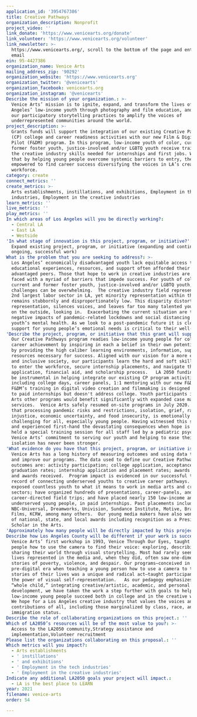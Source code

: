 ```yaml
---
application_id: '3954767386'
title: Creative Pathways
organization_description: Nonprofit
project_video: ''
link_donate: 'https://www.venicearts.org/donate'
link_volunteer: 'https://www.venicearts.org/volunteer'
link_newsletter: >-
  https://www.venicearts.org/, scroll to the bottom of the page and enter your
  email
ein: 95-4427386
organization_name: Venice Arts
mailing_address_zip: '90292'
organization_website: 'https://www.venicearts.org'
organization_twitter: '@venicearts'
organization_facebook: venicearts.org
organization_instagram: '@venicearts'
Describe the mission of your organization.: >-
  Venice Arts’ mission is to ignite, expand, and transform the lives of Los
  Angeles’ low-income youth through photography and film education, and to use
  our participatory storytelling practices to amplify the voices of
  underrepresented communities around the world. 
project_description: >-
  Grants funds will support the integration of our existing Creative Pathways
  (CP) college and career readiness activities with our new Film & Digital Media
  Pilot (F&DM) program. In this program, low-income youth of color, current and
  former foster youth, justice-involved and/or LGBTQ youth receive training in
  the creative industry skills needed for internships and first jobs. We hope
  that by helping young people overcome systemic barriers to entry, they will be
  empowered to find career success diversifying the voices in LA’s creative
  workforce.
category: create
connect_metrics: ''
create_metrics: >-
  Arts establishments, instillations, and exhibitions, Employment in the tech
  industries, Employment in the creative industries
learn_metrics: ''
live_metrics: ''
play_metrics: ''
In which areas of Los Angeles will you be directly working?:
  - Central LA
  - East LA
  - Westside
'In what stage of innovation is this project, program, or initiative?': >-
  Expand existing project, program, or initiative (expanding and continuing
  ongoing, successful work)
What is the problem that you are seeking to address?: >-
  Los Angeles’ economically disadvantaged youth lack equitable access to the
  educational experiences, resources, and support often afforded their more
  advantaged peers. Those that hope to work in creative industries are regularly
  faced with a myriad of barriers that impede success. For youth of color,
  current and former foster youth, justice-involved and/or LGBTQ youth, the
  challenges can be overwhelming.  The creative industry field represents the
  2nd largest labor sector in LA, yet minority representation within the field
  remains stubbornly and disproportionately low. This disparity distorts
  representation, silences voices, and leaves far too many talented young people
  on the outside, looking in.  Exacerbating the current situation are the
  negative impacts of pandemic-related lockdowns and social distancing on
  youth’s mental health. As we look to a post-pandemic future it is clear that
  support for young people’s emotional needs is critical to their well-being.
'Describe the project, program, or initiative that this grant will support to address the problem identified.': >-
  Our Creative Pathways program readies low-income young people for college and
  career achievement by inspiring in each a belief in their own potential, and
  by providing the high caliber learning environments, information, support, and
  resources necessary for success. Aligned with our vision for a more equitable
  and inclusive society, our participants learn the hard and soft skills needed
  to enter the workforce, secure internship placements, and navigate the college
  application, financial aid, and scholarship process.   LA 2050 funding would
  be instrumental in helping integrate our existing CP program activities
  including college days, career panels, 1:1 mentoring with our new F&DM pilot.
  F&DM’s training in digital video creation and filmmaking is designed to lead
  to paid internships but doesn't address college. Youth participants in Venice
  Arts other programs would benefit significantly with expanded case management
  services.  Venice Arts safely resumed on-site programs in July 2020. We know
  that processing pandemic risks and restrictions, isolation, grief, racial
  injustice, economic uncertainty, and food insecurity, is emotionally
  challenging for all, especially young people. Having witnessed this struggle
  and experienced first-hand the devastating consequences when hope is lost, we
  held a special training session for all staff led by a pediatric psychologist.
  Venice Arts’ commitment to serving our youth and helping to ease their social
  isolation has never been stronger.
'What evidence do you have that this project, program, or initiative is or will be successful, and how will you define and measure success?': >-
  Venice Arts has a long history of measuring outcomes and using data to inform
  and improve our programs. The data used to define our Creative Pathways’
  outcomes are: activity participation; college application, acceptance, and
  graduation rates; internship application and placement rates; awards submitted
  and awards received.  Program impact is evidenced in our successful track
  record of connecting underserved youths to creative career pathways. We have
  exposed countless youth to what it means to work in media arts and creative
  sectors; have organized hundreds of presentations, career-panels, and
  career-directed field trips; and have placed nearly 150 low-income and
  underserved young people, in paid internships. Past placements include
  NBC-Universal, Dreamworks, Univision, Sundance Institute, Motive, Brave New
  Films, KCRW, among many others.  Our young media makers have also won hundreds
  of national, state, and local awards including recognition as a Presidential
  Scholar in the Arts.
'Approximately how many people will be directly impacted by this project, program, or initiative?': '300'
Describe how Los Angeles County will be different if your work is successful.: >-
  Venice Arts’ first workshop in 1993, Venice Through Our Eyes, taught young
  people how to use the camera to find their voice: exploring, describing, and
  sharing their world through visual storytelling. Most had rarely seen their
  lives represented in the media and, when they did, often saw one-dimensional
  stories of poverty, violence, and despair. Our programs—conceived in a
  pre-digital era when teaching a young person how to use a camera to tell the
  stories of their lives was a unique and radical act—taught participants about
  the power of visual self-representation.   As our pedagogy emphasizes the
  “whole child,” integrating creative/artistic, academic, and personal
  development, we have taken the work a step further with goals to help
  low-income young people succeed both in college and in the creative workspace.
  We hope for a Los Angeles creative industry that values the voices and
  contributions of all, including those marginalized by class, race, and
  immigration status.
Describe the role of collaborating organizations on this project.: ''
Which of LA2050’s resources will be of the most value to you?: >-
  Access to the LA2050 community,Strategy assistance and
  implementation,Volunteer recruitment
Please list the organizations collaborating on this proposal.: ''
Which metrics will you impact?:
  - Arts establishments
  - ' instillations'
  - ' and exhibitions'
  - ' Employment in the tech industries'
  - ' Employment in the creative industries'
Indicate any additional LA2050 goals your project will impact.:
  - LA is the best place to LEARN
year: 2021
filename: venice-arts
order: 54

---
```

